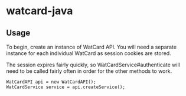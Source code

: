 # watcard-java

## Usage
To begin, create an instance of WatCard API. You will need a separate
instance for each individual WatCard as session cookies are stored.

The session expires fairly quickly, so WatCardService#authenticate will need to be called fairly
often in order for the other methods to work.

```
WatCardAPI api = new WatCardAPI();
WatCardService service = api.createService();
```